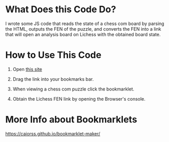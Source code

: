 # What Does this Code Do?

I wrote some JS code that reads the state of a chess com board by parsing the HTML, outputs the FEN of the puzzle, and converts the FEN into a link that will open an analysis board on Lichess with the obtained board state.   

# How to Use This Code

1. Open [this site](https://strawstack.github.io/ChessComPuzzleToLichess/)

2. Drag the link into your bookmarks bar.

3. When viewing a chess com puzzle click the bookmarklet.

4. Obtain the Lichess FEN link by opening the Browser's console.


# More Info about Bookmarklets

https://caiorss.github.io/bookmarklet-maker/
